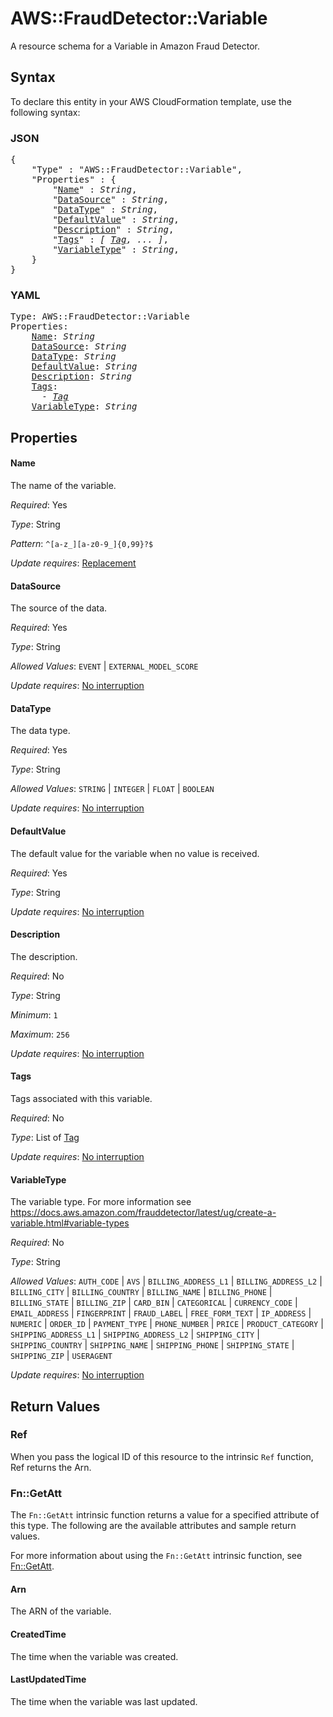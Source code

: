 # AWS::FraudDetector::Variable

A resource schema for a Variable in Amazon Fraud Detector.

## Syntax

To declare this entity in your AWS CloudFormation template, use the following syntax:

### JSON

<pre>
{
    "Type" : "AWS::FraudDetector::Variable",
    "Properties" : {
        "<a href="#name" title="Name">Name</a>" : <i>String</i>,
        "<a href="#datasource" title="DataSource">DataSource</a>" : <i>String</i>,
        "<a href="#datatype" title="DataType">DataType</a>" : <i>String</i>,
        "<a href="#defaultvalue" title="DefaultValue">DefaultValue</a>" : <i>String</i>,
        "<a href="#description" title="Description">Description</a>" : <i>String</i>,
        "<a href="#tags" title="Tags">Tags</a>" : <i>[ <a href="tag.md">Tag</a>, ... ]</i>,
        "<a href="#variabletype" title="VariableType">VariableType</a>" : <i>String</i>,
    }
}
</pre>

### YAML

<pre>
Type: AWS::FraudDetector::Variable
Properties:
    <a href="#name" title="Name">Name</a>: <i>String</i>
    <a href="#datasource" title="DataSource">DataSource</a>: <i>String</i>
    <a href="#datatype" title="DataType">DataType</a>: <i>String</i>
    <a href="#defaultvalue" title="DefaultValue">DefaultValue</a>: <i>String</i>
    <a href="#description" title="Description">Description</a>: <i>String</i>
    <a href="#tags" title="Tags">Tags</a>: <i>
      - <a href="tag.md">Tag</a></i>
    <a href="#variabletype" title="VariableType">VariableType</a>: <i>String</i>
</pre>

## Properties

#### Name

The name of the variable.

_Required_: Yes

_Type_: String

_Pattern_: <code>^[a-z_][a-z0-9_]{0,99}?$</code>

_Update requires_: [Replacement](https://docs.aws.amazon.com/AWSCloudFormation/latest/UserGuide/using-cfn-updating-stacks-update-behaviors.html#update-replacement)

#### DataSource

The source of the data.

_Required_: Yes

_Type_: String

_Allowed Values_: <code>EVENT</code> | <code>EXTERNAL_MODEL_SCORE</code>

_Update requires_: [No interruption](https://docs.aws.amazon.com/AWSCloudFormation/latest/UserGuide/using-cfn-updating-stacks-update-behaviors.html#update-no-interrupt)

#### DataType

The data type.

_Required_: Yes

_Type_: String

_Allowed Values_: <code>STRING</code> | <code>INTEGER</code> | <code>FLOAT</code> | <code>BOOLEAN</code>

_Update requires_: [No interruption](https://docs.aws.amazon.com/AWSCloudFormation/latest/UserGuide/using-cfn-updating-stacks-update-behaviors.html#update-no-interrupt)

#### DefaultValue

The default value for the variable when no value is received.

_Required_: Yes

_Type_: String

_Update requires_: [No interruption](https://docs.aws.amazon.com/AWSCloudFormation/latest/UserGuide/using-cfn-updating-stacks-update-behaviors.html#update-no-interrupt)

#### Description

The description.

_Required_: No

_Type_: String

_Minimum_: <code>1</code>

_Maximum_: <code>256</code>

_Update requires_: [No interruption](https://docs.aws.amazon.com/AWSCloudFormation/latest/UserGuide/using-cfn-updating-stacks-update-behaviors.html#update-no-interrupt)

#### Tags

Tags associated with this variable.

_Required_: No

_Type_: List of <a href="tag.md">Tag</a>

_Update requires_: [No interruption](https://docs.aws.amazon.com/AWSCloudFormation/latest/UserGuide/using-cfn-updating-stacks-update-behaviors.html#update-no-interrupt)

#### VariableType

The variable type. For more information see https://docs.aws.amazon.com/frauddetector/latest/ug/create-a-variable.html#variable-types

_Required_: No

_Type_: String

_Allowed Values_: <code>AUTH_CODE</code> | <code>AVS</code> | <code>BILLING_ADDRESS_L1</code> | <code>BILLING_ADDRESS_L2</code> | <code>BILLING_CITY</code> | <code>BILLING_COUNTRY</code> | <code>BILLING_NAME</code> | <code>BILLING_PHONE</code> | <code>BILLING_STATE</code> | <code>BILLING_ZIP</code> | <code>CARD_BIN</code> | <code>CATEGORICAL</code> | <code>CURRENCY_CODE</code> | <code>EMAIL_ADDRESS</code> | <code>FINGERPRINT</code> | <code>FRAUD_LABEL</code> | <code>FREE_FORM_TEXT</code> | <code>IP_ADDRESS</code> | <code>NUMERIC</code> | <code>ORDER_ID</code> | <code>PAYMENT_TYPE</code> | <code>PHONE_NUMBER</code> | <code>PRICE</code> | <code>PRODUCT_CATEGORY</code> | <code>SHIPPING_ADDRESS_L1</code> | <code>SHIPPING_ADDRESS_L2</code> | <code>SHIPPING_CITY</code> | <code>SHIPPING_COUNTRY</code> | <code>SHIPPING_NAME</code> | <code>SHIPPING_PHONE</code> | <code>SHIPPING_STATE</code> | <code>SHIPPING_ZIP</code> | <code>USERAGENT</code>

_Update requires_: [No interruption](https://docs.aws.amazon.com/AWSCloudFormation/latest/UserGuide/using-cfn-updating-stacks-update-behaviors.html#update-no-interrupt)

## Return Values

### Ref

When you pass the logical ID of this resource to the intrinsic `Ref` function, Ref returns the Arn.

### Fn::GetAtt

The `Fn::GetAtt` intrinsic function returns a value for a specified attribute of this type. The following are the available attributes and sample return values.

For more information about using the `Fn::GetAtt` intrinsic function, see [Fn::GetAtt](https://docs.aws.amazon.com/AWSCloudFormation/latest/UserGuide/intrinsic-function-reference-getatt.html).

#### Arn

The ARN of the variable.

#### CreatedTime

The time when the variable was created.

#### LastUpdatedTime

The time when the variable was last updated.
